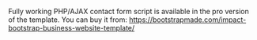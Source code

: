 Fully working PHP/AJAX contact form script is available in the pro version of the template.
You can buy it from: https://bootstrapmade.com/impact-bootstrap-business-website-template/
